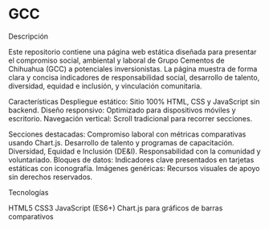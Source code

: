 # GCC

Descripción

Este repositorio contiene una página web estática diseñada para presentar el compromiso social, ambiental y laboral de Grupo Cementos de Chihuahua (GCC) a potenciales inversionistas. La página muestra de forma clara y concisa indicadores de responsabilidad social, desarrollo de talento, diversidad, equidad e inclusión, y vinculación comunitaria.

Características
Despliegue estático: Sitio 100% HTML, CSS y JavaScript sin backend.
Diseño responsivo: Optimizado para dispositivos móviles y escritorio.
Navegación vertical: Scroll tradicional para recorrer secciones.

Secciones destacadas:
Compromiso laboral con métricas comparativas usando Chart.js.
Desarrollo de talento y programas de capacitación.
Diversidad, Equidad e Inclusión (DE&I).
Responsabilidad con la comunidad y voluntariado.
Bloques de datos: Indicadores clave presentados en tarjetas estáticas con iconografía.
Imágenes genéricas: Recursos visuales de apoyo sin derechos reservados.


Tecnologías

HTML5
CSS3
JavaScript (ES6+)
Chart.js para gráficos de barras comparativos

